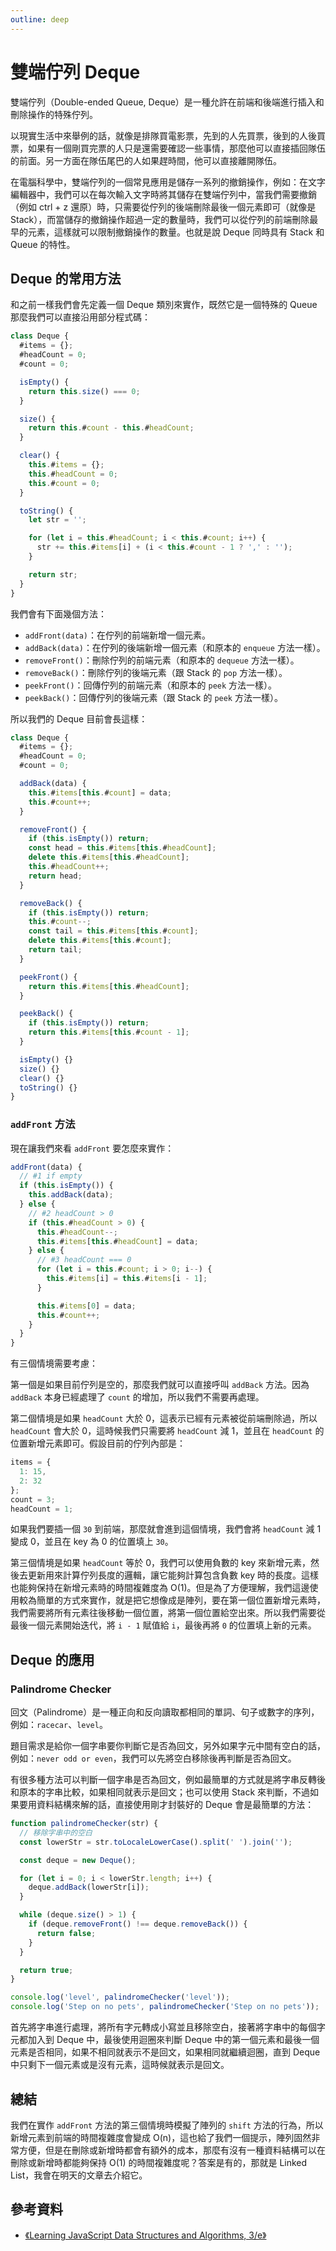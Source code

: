 ```yaml
---
outline: deep
---
```


# 雙端佇列 Deque

雙端佇列（Double-ended Queue, Deque）是一種允許在前端和後端進行插入和刪除操作的特殊佇列。

以現實生活中來舉例的話，就像是排隊買電影票，先到的人先買票，後到的人後買票，如果有一個剛買完票的人只是還需要確認一些事情，那麼他可以直接插回隊伍的前面。另一方面在隊伍尾巴的人如果趕時間，他可以直接離開隊伍。

在電腦科學中，雙端佇列的一個常見應用是儲存一系列的撤銷操作，例如：在文字編輯器中，我們可以在每次輸入文字時將其儲存在雙端佇列中，當我們需要撤銷（例如 ctrl + z 還原）時，只需要從佇列的後端刪除最後一個元素即可（就像是 Stack），而當儲存的撤銷操作超過一定的數量時，我們可以從佇列的前端刪除最早的元素，這樣就可以限制撤銷操作的數量。也就是說 Deque 同時具有 Stack 和 Queue 的特性。

## Deque 的常用方法

和之前一樣我們會先定義一個 Deque 類別來實作，既然它是一個特殊的 Queue 那麼我們可以直接沿用部分程式碼：

```js
class Deque {
  #items = {};
  #headCount = 0;
  #count = 0;

  isEmpty() {
    return this.size() === 0;
  }

  size() {
    return this.#count - this.#headCount;
  }

  clear() {
    this.#items = {};
    this.#headCount = 0;
    this.#count = 0;
  }

  toString() {
    let str = '';

    for (let i = this.#headCount; i < this.#count; i++) {
      str += this.#items[i] + (i < this.#count - 1 ? ',' : '');
    }

    return str;
  }
}
```

我們會有下面幾個方法：

- `addFront(data)`：在佇列的前端新增一個元素。
- `addBack(data)`：在佇列的後端新增一個元素（和原本的 `enqueue` 方法一樣）。
- `removeFront()`：刪除佇列的前端元素（和原本的 `dequeue` 方法一樣）。
- `removeBack()`：刪除佇列的後端元素（跟 Stack 的 `pop` 方法一樣）。
- `peekFront()`：回傳佇列的前端元素（和原本的 `peek` 方法一樣）。
- `peekBack()`：回傳佇列的後端元素（跟 Stack 的 `peek` 方法一樣）。

所以我們的 Deque 目前會長這樣：

```js
class Deque {
  #items = {};
  #headCount = 0;
  #count = 0;

  addBack(data) {
    this.#items[this.#count] = data;
    this.#count++;
  }

  removeFront() {
    if (this.isEmpty()) return;
    const head = this.#items[this.#headCount];
    delete this.#items[this.#headCount];
    this.#headCount++;
    return head;
  }

  removeBack() {
    if (this.isEmpty()) return;
    this.#count--;
    const tail = this.#items[this.#count];
    delete this.#items[this.#count];
    return tail;
  }

  peekFront() {
    return this.#items[this.#headCount];
  }

  peekBack() {
    if (this.isEmpty()) return;
    return this.#items[this.#count - 1];
  }

  isEmpty() {}
  size() {}
  clear() {}
  toString() {}
}
```

### `addFront` 方法

現在讓我們來看 `addFront` 要怎麼來實作：

```js
addFront(data) {
  // #1 if empty
  if (this.isEmpty()) {
    this.addBack(data);
  } else {
    // #2 headCount > 0
    if (this.#headCount > 0) {
      this.#headCount--;
      this.#items[this.#headCount] = data;
    } else {
      // #3 headCount === 0
      for (let i = this.#count; i > 0; i--) {
        this.#items[i] = this.#items[i - 1];
      }

      this.#items[0] = data;
      this.#count++;
    }
  }
}
```

有三個情境需要考慮：

第一個是如果目前佇列是空的，那麼我們就可以直接呼叫 `addBack` 方法。因為 `addBack` 本身已經處理了 `count` 的增加，所以我們不需要再處理。

第二個情境是如果 `headCount` 大於 0，這表示已經有元素被從前端刪除過，所以 `headCount` 會大於 0，這時候我們只需要將 `headCount` 減 1，並且在 `headCount` 的位置新增元素即可。假設目前的佇列內部是：

```js
items = {
  1: 15,
  2: 32
};
count = 3;
headCount = 1;
```

如果我們要插一個 `30` 到前端，那麼就會進到這個情境，我們會將 `headCount` 減 1 變成 0，並且在 key 為 0 的位置填上 `30`。

第三個情境是如果 `headCount` 等於 0，我們可以使用負數的 key 來新增元素，然後去更新用來計算佇列長度的邏輯，讓它能夠計算包含負數 key 時的長度。這樣也能夠保持在新增元素時的時間複雜度為 O(1)。但是為了方便理解，我們這邊使用較為簡單的方式來實作，就是把它想像成是陣列，要在第一個位置新增元素時，我們需要將所有元素往後移動一個位置，將第一個位置給空出來。所以我們需要從最後一個元素開始迭代，將 `i - 1` 賦值給 `i`，最後再將 `0` 的位置填上新的元素。

## Deque 的應用

### Palindrome Checker

回文（Palindrome）是一種正向和反向讀取都相同的單詞、句子或數字的序列，例如：`racecar`、`level`。

題目需求是給你一個字串要你判斷它是否為回文，另外如果字元中間有空白的話，例如：`never odd or even`，我們可以先將空白移除後再判斷是否為回文。

有很多種方法可以判斷一個字串是否為回文，例如最簡單的方式就是將字串反轉後和原本的字串比較，如果相同就表示是回文；也可以使用 Stack 來判斷，不過如果要用資料結構來解的話，直接使用剛才封裝好的 Deque 會是最簡單的方法：

```js
function palindromeChecker(str) {
  // 移除字串中的空白
  const lowerStr = str.toLocaleLowerCase().split(' ').join('');

  const deque = new Deque();

  for (let i = 0; i < lowerStr.length; i++) {
    deque.addBack(lowerStr[i]);
  }

  while (deque.size() > 1) {
    if (deque.removeFront() !== deque.removeBack()) {
      return false;
    }
  }

  return true;
}

console.log('level', palindromeChecker('level'));
console.log('Step on no pets', palindromeChecker('Step on no pets'));
```

首先將字串進行處理，將所有字元轉成小寫並且移除空白，接著將字串中的每個字元都加入到 Deque 中，最後使用迴圈來判斷 Deque 中的第一個元素和最後一個元素是否相同，如果不相同就表示不是回文，如果相同就繼續迴圈，直到 Deque 中只剩下一個元素或是沒有元素，這時候就表示是回文。

## 總結

我們在實作 `addFront` 方法的第三個情境時模擬了陣列的 `shift` 方法的行為，所以新增元素到前端的時間複雜度會變成 O(n)，這也給了我們一個提示，陣列固然非常方便，但是在刪除或新增時都會有額外的成本，那麼有沒有一種資料結構可以在刪除或新增時都能夠保持 O(1) 的時間複雜度呢？答案是有的，那就是 Linked List，我會在明天的文章去介紹它。

## 參考資料

- [《Learning JavaScript Data Structures and Algorithms, 3/e》](https://www.tenlong.com.tw/products/9781788623872?list_name=trs-f)
